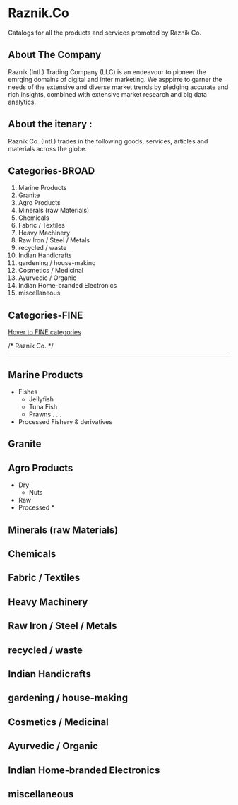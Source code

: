 # Raznik.Co
Catalogs for all the products and services promoted by Raznik Co.

## About The Company
Raznik (Intl.) Trading Company (LLC) is an endeavour to pioneer the emrging domains of digital and inter marketing. We asppirre to garner the needs of the extensive and diverse market trends by pledging accurate and rich insights, combined with extensive market research and big data analytics.

## About the itenary :
Raznik Co. (Intl.) trades in the following goods, services, articles and materials across the globe.

## Categories-BROAD

1. Marine Products
2. Granite
3. Agro Products
4. Minerals (raw Materials)
5. Chemicals
6. Fabric / Textiles
7. Heavy Machinery
8. Raw Iron / Steel / Metals
9. recycled / waste
10. Indian Handicrafts
11. gardening / house-making
12. Cosmetics / Medicinal 
13. Ayurvedic / Organic
14. Indian Home-branded Electronics
15. miscellaneous

## Categories-FINE
[Hover to FINE categories](./all)


/* Raznik Co. */

---


## Marine Products
* Fishes
  * Jellyfish
  * Tuna Fish
  * Prawns . . . 
* Processed Fishery & derivatives
## Granite

## Agro Products
* Dry
  * Nuts
* Raw
* Processed
  * 

## Minerals (raw Materials)

## Chemicals

## Fabric / Textiles

## Heavy Machinery

## Raw Iron / Steel / Metals

## recycled / waste

## Indian Handicrafts

## gardening / house-making

## Cosmetics / Medicinal 

## Ayurvedic / Organic

## Indian Home-branded Electronics

## miscellaneous
